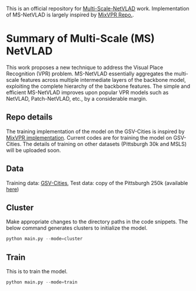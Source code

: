 This is an official repository for [Multi-Scale-NetVLAD](https://ieeexplore.ieee.org/document/10605600) work. Implementation of MS-NetVLAD is largely inspired by [MixVPR Repo.](https://github.com/amaralibey/MixVPR).

# Summary of Multi-Scale (MS) NetVLAD
This work proposes a new technique to address the Visual Place Recognition (VPR) problem. MS-NetVLAD essentially aggregates the multi-scale features across multiple intermediate layers of the backbone model, exploiting the complete hierarchy of the backbone features. The simple and efficient MS-NetVLAD improves upon popular VPR models such as NetVLAD, Patch-NetVLAD, etc., by a considerable margin.       

## Repo details
The training implementation of the model on the GSV-Cities is inspired by [MixVPR implementation](https://github.com/amaralibey/MixVPR).
Current codes are for training the model on GSV-Cities. The details of training on other datasets (Pittsburgh 30k and MSLS) will be uploaded soon. 

## Data
Training data: [GSV-Cities](https://github.com/amaralibey/gsv-cities?tab=readme-ov-file), 
Test data: copy of the Pittsburgh 250k (available [here](https://github.com/Relja/netvlad/issues/42))

## Cluster
Make appropriate changes to the directory paths in the code snippets. 
The below command generates clusters to initialize the model. 
```python
python main.py --mode=cluster
```
## Train
This is to train the model. 
```python
python main.py --mode=train 
```

